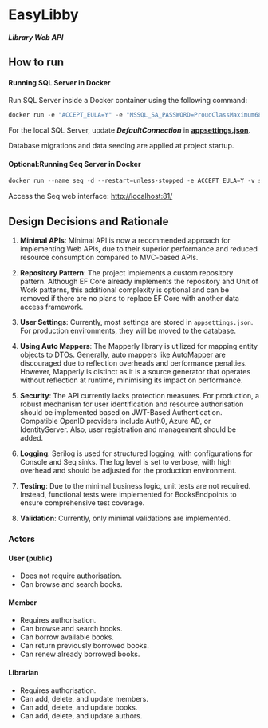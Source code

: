 # EasyLibby

##### Library Web API

## How to run

#### Running SQL Server in Docker

Run SQL Server inside a Docker container using the following command:

```powershell
docker run -e "ACCEPT_EULA=Y" -e "MSSQL_SA_PASSWORD=ProudClassMaximum68" -p 1445:1433 -v sqlvolume:/var/opt/mssql -d --rm --name mssql mcr.microsoft.com/mssql/server:2022-latest
```

For the local SQL Server, update ***DefaultConnection*** in **<u>appsettings.json</u>**.

Database migrations and data seeding are applied at project startup.

#### Optional:Running Seq Server in Docker

```powershell
docker run --name seq -d --restart=unless-stopped -e ACCEPT_EULA=Y -v seq:/data -p 81:80 -p 5345:5341 datalust/seq:latest
```

Access the Seq web interface: <http://localhost:81/>

## Design Decisions and Rationale

1. **Minimal APIs**:
  Minimal API is now a recommended approach for implementing Web APIs, due to their superior performance and reduced resource consumption compared to MVC-based APIs.
  
2. **Repository Pattern**:
  The project implements a custom repository pattern. Although EF Core already implements the repository and Unit of Work patterns, this additional complexity is optional and can be removed if there are no plans to replace EF Core with another data access framework.
  
3. **User Settings**:
  Currently, most settings are stored in `appsettings.json`. For production environments, they will be moved to the database.
  
4. **Using Auto Mappers**:
  The Mapperly library is utilized for mapping entity objects to DTOs. Generally, auto mappers like AutoMapper are discouraged due to reflection overheads and performance penalties. However, Mapperly is distinct as it is a source generator that operates without reflection at runtime, minimising its impact on performance.
  
5. **Security**:
  The API currently lacks protection measures. For production, a robust mechanism for user identification and resource authorisation should be implemented based on JWT-Based Authentication. Compatible OpenID providers include Auth0, Azure AD, or IdentityServer. Also, user registration and management should be added.
  
6. **Logging**:
  Serilog is used for structured logging, with configurations for Console and Seq sinks. The log level is set to verbose, with high overhead and should be adjusted for the production environment.
  
7. **Testing**:
  Due to the minimal business logic, unit tests are not required. Instead, functional tests were implemented for BooksEndpoints to ensure comprehensive test coverage.
  
8. **Validation**:
  Currently, only minimal validations are implemented.
  

### Actors

#### User (public)

- Does not require authorisation.
- Can browse and search books.

#### Member

- Requires authorisation.
- Can browse and search books.
- Can borrow available books.
- Can return previously borrowed books.
- Can renew already borrowed books.

#### Librarian

- Requires authorisation.
- Can add, delete, and update members.
- Can add, delete, and update books.
- Can add, delete, and update authors.
